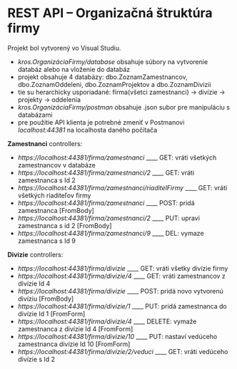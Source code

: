 # REST API – Organizačná štruktúra firmy
Projekt bol vytvorený vo Visual Studiu. 
  - *kros.OrganizáciaFirmy/database* obsahuje súbory na vytvorenie databáz alebo na vloženie do databáz
  - projekt obsahuje 4 databázy: dbo.ZoznamZamestnancov, dbo.ZoznamOddeleni, dbo.ZoznamProjektov a dbo.ZoznamDivizii
  - tie su herarchicky usporiadané: firma(všetci zamestnanci) → divízie → projekty → oddelenia
  - *kros.OrganizáciaFirmy/postman* obsahuje .json subor pre manipuláciu s databázami
  - pre použitie API klienta je potrebné zmeniť v Postmanovi *localhost:44381* na localhosta daného počítača

**Zamestnanci** controllers:
- *https://localhost:44381/firma/zamestnanci* ____ GET: vráti všetkých zamestnancov v databáze
- *https://localhost:44381/firma/zamestnanci/2* ____ GET: vráti zamestnanca s Id 2
- *https://localhost:44381/firma/zamestnanci/riaditelFirmy* ____ GET: vráti všetkých riaditeľov firmy
- *https://localhost:44381/firma/zamestnanci* ____ POST: pridá zamestnanca [FromBody]
- *https://localhost:44381/firma/zamestnanci/2* ____ PUT: upravi zamestnanca s id 2 [FromBody] 
- *https://localhost:44381/firma/zamestnanci/9* ____ DEL: vymaze zamestnanca s Id 9

**Divizie** controllers:
- *https://localhost:44381/firma/divizie* ____ GET: vráti všetky divízie firmy
- *https://localhost:44381/firma/divizie/4* ____ GET: vráti zamestnancov z divízie Id 4
- *https://localhost:44381/firma/divizie* ____ POST: pridá novo vytvorenú divíziu [FromBody]
- *https://localhost:44381/firma/divizie/1* ____ PUT: pridá zamestnanca do divízie Id 1 [FromForm]
- *https://localhost:44381/firma/divizie/4* ____ DELETE: vymaže zamestnanca z divízie Id 4 [FromForm]
- *https://localhost:44381/firma/divizie/10* ____ PUT: nastaví vedúceho zamestnanca divízie Id 10 [FromForm]
- *https://localhost:44381/firma/divizie/2/veduci* ____ GET: vráti vedúceho divízie s Id 2

